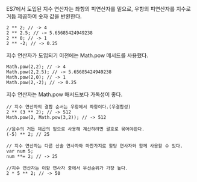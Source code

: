 ES7에서 도입된 지수 연산자는 좌항의 피연산자를 밑으로, 우항의 피연산자를 지수로 거듭 제곱하여 숫자 값을 반환한다.

```
2 ** 2; // -> 4
2 ** 2.5; // -> 5.65685424949238
2 ** 0; // -> 1
2 ** -2; // -> 0.25
```

지수 연산자가 도입되기 이전에는 Math.pow 메서드를 사용했다.
```
Math.pow(2,2); // -> 4
Math.pow(2,2.5); // -> 5.65685424949238
Math.pow(2,0); // -> 1
Math.pow(2,-2); // -> 0.25
```

지수 연산자는 Math.pow 매서드보다 가독성이 좋다.
```
// 지수 연산자의 결합 순서는 우항에서 좌항이다.(우결합성)
2 ** (3 ** 2); // -> 512
Math.pow(2, Math.pow(3,2)); // -> 512

//음수의 거듭 제곱의 밑으로 사용해 계산하려면 괄호로 묶어야한다.
(-5) ** 2; // 25

// 지수 연산자는 다른 산술 연사자와 마찬가지로 할당 연사자와 함께 사용할 수 있다.
var num 5;
num **= 2; // -> 25

//지수 연산자는 이항 연사자 중에서 우선순위가 가장 높다.
2 * 5 ** 2; // -> 50
```
